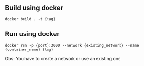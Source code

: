 ## Build using docker

`docker build . -t {tag}`

## Run using docker

`docker run -p {port}:3000 --network {existing_network} --name {container_name} {tag}`

Obs: You have to create a network or use an existing one
